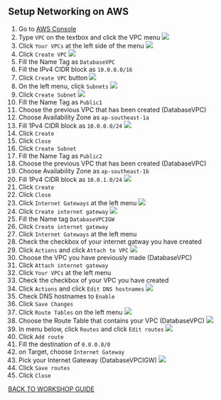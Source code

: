 ## Setup Networking on AWS

1. Go to [AWS Console](https://ap-southeast-1.console.aws.amazon.com/console/home?region=ap-southeast-1#)
2. Type `VPC` on the textbox and click the VPC menu
    ![](../../images/Migration/SetupNetworking/2.png)
3. Click `Your VPCs` at the left side of the menu
    ![](../../images/Migration/SetupNetworking/3.png)
4. Click `Create VPC`
    ![](../../images/Migration/SetupNetworking/4.png)
5. Fill the Name Tag as `DatabaseVPC`
6. Fill the IPv4 CIDR block as `10.0.0.0/16`
7. Click `Create VPC` button
    ![](../../images/Migration/SetupNetworking/7.png)
8. On the left menu, click `Subnets`
    ![](../../images/Migration/SetupNetworking/8.png)
9. Click `Create Subnet`
    ![](../../images/Migration/SetupNetworking/9.png)
10. Fill the Name Tag as `Public1`
11. Choose the previous VPC that has been created (DatabaseVPC)
12. Choose Availability Zone as `ap-southeast-1a`
13. Fill 1Pv4 CIDR block as `10.0.0.0/24`
    ![](../../images/Migration/SetupNetworking/13.png)
14. Click `Create`
15. Click `Close`
16. Click `Create Subnet`
17. Fill the Name Tag as `Public2`
18. Choose the previous VPC that has been created (DatabaseVPC)
19. Choose Availability Zone as `ap-southeast-1b`
20. Fill 1Pv4 CIDR block as `10.0.1.0/24`
    ![](../../images/Migration/SetupNetworking/20.png)
21. Click `Create`
22. Click `Close`
23. Click `Internet Gateways` at the left menu
    ![](../../images/Migration/SetupNetworking/23.png)
24. Click `Create internet gateway`
    ![](../../images/Migration/SetupNetworking/24.png)
25. Fill the Name tag `DatabaseVPCIGW`
26. Click `Create internet gateway`
27. Click `Internet Gateways` at the left menu
28. Check the checkbox of your internet gatway you have created
29. Click `Actions` and click `Attach to VPC`
    ![](../../images/Migration/SetupNetworking/29.png)
30. Choose the VPC you have previously made (DatabaseVPC)
31. Click `Attach internet gateway`
32. Click `Your VPCs` at the left menu
33. Check the checkbox of your VPC you have created
34. Click `Actions` and click `Edit DNS hostnames`
    ![](../../images/Migration/SetupNetworking/34.png)
35. Check DNS hostnames to `Enable`
36. Click `Save Changes`
37. Click `Route Tables` on the left menu
    ![](../../images/Migration/SetupNetworking/37.png)
38. Choose the Route Table that contains your VPC (DatabaseVPC)
    ![](../../images/Migration/SetupNetworking/38.png)
39. In menu below, click `Routes` and click `Edit routes`
    ![](../../images/Migration/SetupNetworking/39.png)
40. Click `Add route`
41. Fill the destination of `0.0.0.0/0`
42. on Target, choose `Internet Gateway`
43. Pick your Internet Gateway (DatabaseVPCIGW)
    ![](../../images/Migration/SetupNetworking/43.png)
44. Click `Save routes`
45. Click `Close`

[BACK TO WORKSHOP GUIDE](../../README.md)